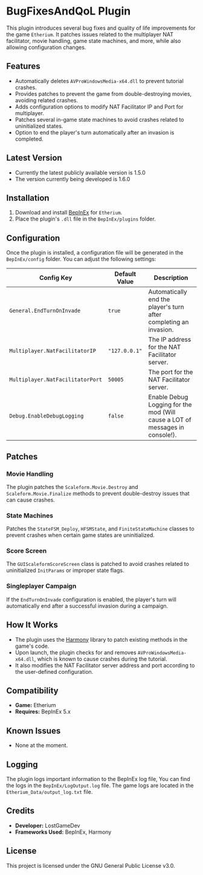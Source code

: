 # BugFixesAndQoL Plugin

This plugin introduces several bug fixes and quality of life improvements for the game `Etherium`. It patches issues related to the multiplayer NAT facilitator, movie handling, game state machines, and more, while also allowing configuration changes.

## Features

- Automatically deletes `AVProWindowsMedia-x64.dll` to prevent tutorial crashes.
- Provides patches to prevent the game from double-destroying movies, avoiding related crashes.
- Adds configuration options to modify NAT Facilitator IP and Port for multiplayer.
- Patches several in-game state machines to avoid crashes related to uninitialized states.
- Option to end the player's turn automatically after an invasion is completed.

## Latest Version
- Currently the latest publicly available version is 1.5.0
- The version currently being developed is 1.6.0

## Installation

1. Download and install [BepInEx](https://www.nexusmods.com/etherium/mods/1) for `Etherium`.
2. Place the plugin's `.dll` file in the `BepInEx/plugins` folder.

## Configuration

Once the plugin is installed, a configuration file will be generated in the `BepInEx/config` folder. You can adjust the following settings:

| Config Key             | Default Value | Description                                                                                  |
|------------------------|---------------|----------------------------------------------------------------------------------------------|
| `General.EndTurnOnInvade`        | `true`        | Automatically end the player's turn after completing an invasion.                  |
| `Multiplayer.NatFacilitatorIP`   | `"127.0.0.1"` | The IP address for the NAT Facilitator server.                                     |
| `Multiplayer.NatFacilitatorPort` | `50005`       | The port for the NAT Facilitator server.                                           |
| `Debug.EnableDebugLogging`       | `false`       | Enable Debug Logging for the mod (Will cause a LOT of messages in console!).       |

## Patches

### Movie Handling

The plugin patches the `Scaleform.Movie.Destroy` and `Scaleform.Movie.Finalize` methods to prevent double-destroy issues that can cause crashes. 

### State Machines

Patches the `StateFSM_Deploy`, `HFSMState`, and `FiniteStateMachine` classes to prevent crashes when certain game states are uninitialized. 

### Score Screen

The `GUIScaleformScoreScreen` class is patched to avoid crashes related to uninitialized `InitParams` or improper state flags.

### Singleplayer Campaign

If the `EndTurnOnInvade` configuration is enabled, the player's turn will automatically end after a successful invasion during a campaign.

## How It Works

- The plugin uses the [Harmony](https://harmony.pardeike.net/) library to patch existing methods in the game's code.
- Upon launch, the plugin checks for and removes `AVProWindowsMedia-x64.dll`, which is known to cause crashes during the tutorial.
- It also modifies the NAT Facilitator server address and port according to the user-defined configuration.

## Compatibility

- **Game:** Etherium
- **Requires:** BepInEx 5.x

## Known Issues

- None at the moment.

## Logging

The plugin logs important information to the BepInEx log file, You can find the logs in the `BepInEx/LogOutput.log` file.
The game logs are located in the `Etherium_Data/output_log.txt` file.

## Credits

- **Developer:** LostGameDev
- **Frameworks Used:** BepInEx, Harmony

## License

This project is licensed under the GNU General Public License v3.0.
